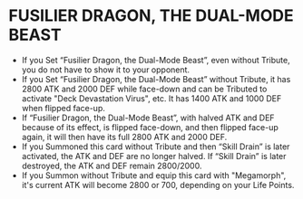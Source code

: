 
# FUSILIER DRAGON, THE DUAL-MODE BEAST

*   If you Set “Fusilier Dragon, the Dual-Mode Beast”, even without Tribute, you do not have to show it to your opponent.
*   If you Set “Fusilier Dragon, the Dual-Mode Beast” without Tribute, it has 2800 ATK and 2000 DEF while face-down and can be Tributed to activate "Deck Devastation Virus", etc. It has 1400 ATK and 1000 DEF when flipped face-up.
*   If “Fusilier Dragon, the Dual-Mode Beast”, with halved ATK and DEF because of its effect, is flipped face-down, and then flipped face-up again, it will then have its full 2800 ATK and 2000 DEF.
*   If you Summoned this card without Tribute and then “Skill Drain” is later activated, the ATK and DEF are no longer halved. If “Skill Drain” is later destroyed, the ATK and DEF remain 2800/2000.
*   If you Summon without Tribute and equip this card with "Megamorph", it's current ATK will become 2800 or 700, depending on your Life Points.

  